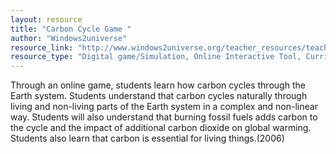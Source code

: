 ```yaml
---
layout: resource
title: "Carbon Cycle Game "
author: "Windows2universe"
resource_link: "http://www.windows2universe.org/teacher_resources/teach_carbongame.html"
resource_type: "Digital game/Simulation, Online Interactive Tool, Curriculum"
---
```


Through an online game, students learn how carbon cycles through the Earth system. Students understand that carbon cycles naturally through living and non-living parts of the Earth system in a complex and non-linear way. Students will also understand that burning fossil fuels adds carbon to the cycle and the impact of additional carbon dioxide on global warming. Students also learn that carbon is essential for living things.(2006)
